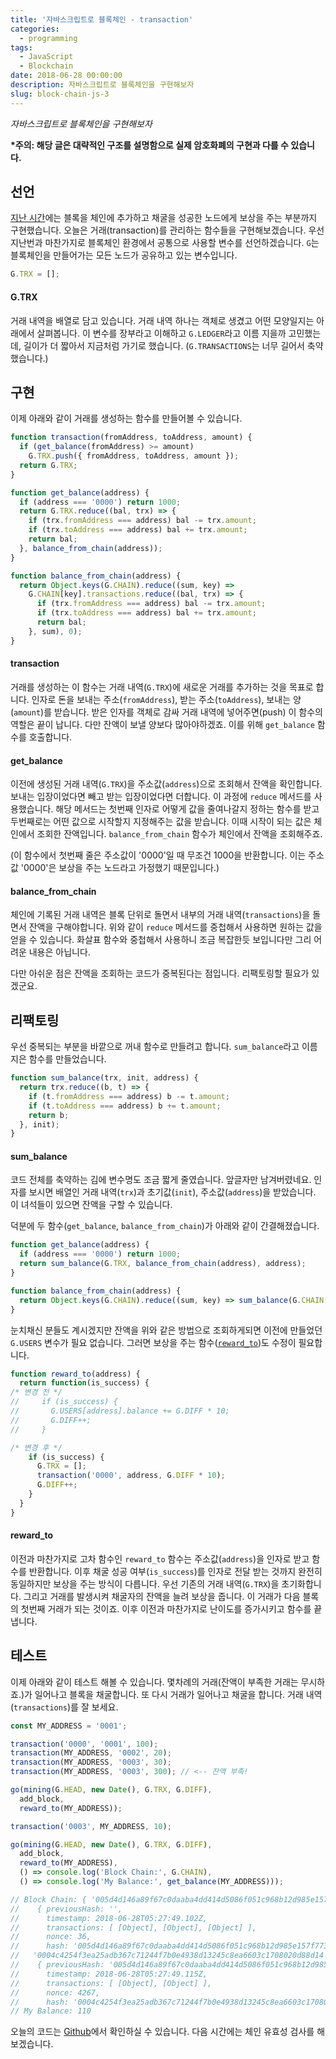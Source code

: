 ```yaml
---
title: '자바스크립트로 블록체인 - transaction'
categories:
  - programming
tags:
  - JavaScript
  - Blockchain
date: 2018-06-28 00:00:00
description: 자바스크립트로 블록체인을 구현해보자
slug: block-chain-js-3
---
```

_자바스크립트로 블록체인을 구현해보자_

__\*주의: 해당 글은 대략적인 구조를 설명함으로 실제 암호화폐의 구현과 다를 수 있습니다.__

## 선언

[지난 시간](/programming/block-chain-js-2/)에는 블록을 체인에 추가하고 채굴을 성공한 노드에게 보상을 주는 부분까지 구현했습니다. 오늘은 거래(transaction)를 관리하는 함수들을 구현해보겠습니다. 우선 지난번과 마찬가지로 블록체인 환경에서 공통으로 사용할 변수를 선언하겠습니다. `G`는 블록체인을 만들어가는 모든 노드가 공유하고 있는 변수입니다.

```javascript
G.TRX = [];
```

#### G.TRX

거래 내역을 배열로 담고 있습니다. 거래 내역 하나는 객체로 생겼고 어떤 모양일지는 아래에서 살펴봅니다. 이 변수를 장부라고 이해하고 `G.LEDGER`라고 이름 지을까 고민했는데, 길이가 더 짧아서 지금처럼 가기로 했습니다. (`G.TRANSACTIONS`는 너무 길어서 축약했습니다.)

## 구현

이제 아래와 같이 거래를 생성하는 함수를 만들어볼 수 있습니다.

```javascript
function transaction(fromAddress, toAddress, amount) {
  if (get_balance(fromAddress) >= amount)
    G.TRX.push({ fromAddress, toAddress, amount });
  return G.TRX;
}

function get_balance(address) {
  if (address === '0000') return 1000;
  return G.TRX.reduce((bal, trx) => {
    if (trx.fromAddress === address) bal -= trx.amount;
    if (trx.toAddress === address) bal += trx.amount;
    return bal;
  }, balance_from_chain(address));
}

function balance_from_chain(address) {
  return Object.keys(G.CHAIN).reduce((sum, key) =>
    G.CHAIN[key].transactions.reduce((bal, trx) => {
      if (trx.fromAddress === address) bal -= trx.amount;
      if (trx.toAddress === address) bal += trx.amount;
      return bal;
    }, sum), 0);
}
```

#### transaction
거래를 생성하는 이 함수는 거래 내역(`G.TRX`)에 새로운 거래를 추가하는 것을 목표로 합니다. 인자로 돈을 보내는 주소(`fromAddress`), 받는 주소(`toAddress`), 보내는 양(`amount`)를 받습니다. 받은 인자를 객체로 감싸 거래 내역에 넣어주면(push) 이 함수의 역할은 끝이 납니다. 다만 잔액이 보낼 양보다 많아야하겠죠. 이를 위해 `get_balance` 함수를 호출합니다.

#### get_balance
이전에 생성된 거래 내역(`G.TRX`)을 주소값(`address`)으로 조회해서 잔액을 확인합니다. 보내는 입장이었다면 빼고 받는 입장이었다면 더합니다. 이 과정에 `reduce` 메서드를 사용했습니다. 해당 메서드는 첫번째 인자로 어떻게 값을 줄여나갈지 정하는 함수를 받고 두번째로는 어떤 값으로 시작할지 지정해주는 값을 받습니다. 이때 시작이 되는 값은 체인에서 조회한 잔액입니다. `balance_from_chain` 함수가 체인에서 잔액을 조회해주죠.

(이 함수에서 첫번째 줄은 주소값이 '0000'일 때 무조건 1000을 반환합니다. 이는 주소값 '0000'은 보상을 주는 노드라고 가정했기 때문입니다.)

#### balance_from_chain
체인에 기록된 거래 내역은 블록 단위로 돌면서 내부의 거래 내역(`transactions`)을 돌면서 잔액을 구해야합니다. 위와 같이 `reduce` 메서드를 중첩해서 사용하면 원하는 값을 얻을 수 있습니다. 화살표 함수와 중첩해서 사용하니 조금 복잡한듯 보입니다만 그리 어려운 내용은 아닙니다.

다만 아쉬운 점은 잔액을 조회하는 코드가 중복된다는 점입니다. 리팩토링할 필요가 있겠군요.


## 리팩토링

우선 중복되는 부분을 바깥으로 꺼내 함수로 만들려고 합니다. `sum_balance`라고 이름 지은 함수를 만들었습니다.

```javascript
function sum_balance(trx, init, address) {
  return trx.reduce((b, t) => {
    if (t.fromAddress === address) b -= t.amount;
    if (t.toAddress === address) b += t.amount;
    return b;
  }, init);
}
```

#### sum_balance
코드 전체를 축약하는 김에 변수명도 조금 짧게 줄였습니다. 앞글자만 남겨버렸네요. 인자를 보시면 배열인 거래 내역(`trx`)과 초기값(`init`), 주소값(`address`)을 받았습니다. 이 녀석들이 있으면 잔액을 구할 수 있습니다.

덕분에 두 함수(`get_balance`, `balance_from_chain`)가 아래와 같이 간결해졌습니다.

```javascript
function get_balance(address) {
  if (address === '0000') return 1000;
  return sum_balance(G.TRX, balance_from_chain(address), address);
}

function balance_from_chain(address) {
  return Object.keys(G.CHAIN).reduce((sum, key) => sum_balance(G.CHAIN[key].transactions, sum, address), 0);
}
```

눈치채신 분들도 계시겠지만 잔액을 위와 같은 방법으로 조회하게되면 이전에 만들었던 `G.USERS` 변수가 필요 없습니다. 그러면 보상을 주는 함수([`reward_to`](/programming/block-chain-js-2/#reward-to))도 수정이 필요합니다.

```javascript
function reward_to(address) {
  return function(is_success) {
/* 변경 전 */
//     if (is_success) {
//       G.USERS[address].balance += G.DIFF * 10;
//       G.DIFF++;
//     }

/* 변경 후 */
    if (is_success) {
      G.TRX = [];
      transaction('0000', address, G.DIFF * 10);
      G.DIFF++;
    }
  }
}
```

#### reward_to
이전과 마찬가지로 고차 함수인 `reward_to` 함수는 주소값(`address`)을 인자로 받고 함수를 반환합니다. 이후 채굴 성공 여부(`is_success`)를 인자로 전달 받는 것까지 완전히 동일하지만 보상을 주는 방식이 다릅니다. 우선 기존의 거래 내역(`G.TRX`)을 초기화합니다. 그리고 거래를 발생시켜 채굴자의 잔액을 늘려 보상을 줍니다. 이 거래가 다음 블록의 첫번째 거래가 되는 것이죠. 이후 이전과 마찬가지로 난이도를 증가시키고 함수를 끝냅니다.


## 테스트

이제 아래와 같이 테스트 해볼 수 있습니다. 몇차례의 거래(잔액이 부족한 거래는 무시하죠.)가 일어나고 블록을 채굴합니다. 또 다시 거래가 일어나고 채굴을 합니다. 거래 내역(`transactions`)를 잘 보세요.

```javascript
const MY_ADDRESS = '0001';

transaction('0000', '0001', 100);
transaction(MY_ADDRESS, '0002', 20);
transaction(MY_ADDRESS, '0003', 30);
transaction(MY_ADDRESS, '0003', 300); // <-- 잔액 부족!

go(mining(G.HEAD, new Date(), G.TRX, G.DIFF),
  add_block,
  reward_to(MY_ADDRESS));

transaction('0003', MY_ADDRESS, 10);

go(mining(G.HEAD, new Date(), G.TRX, G.DIFF),
  add_block,
  reward_to(MY_ADDRESS),
  () => console.log('Block Chain:', G.CHAIN),
  () => console.log('My Balance:', get_balance(MY_ADDRESS)));

// Block Chain: { '005d4d146a89f67c0daaba4dd414d5086f051c968b12d985e157f773ed617fb6':
//    { previousHash: '',
//      timestamp: 2018-06-28T05:27:49.102Z,
//      transactions: [ [Object], [Object], [Object] ],
//      nonce: 36,
//      hash: '005d4d146a89f67c0daaba4dd414d5086f051c968b12d985e157f773ed617fb6' },
//   '0004c4254f3ea25adb367c71244f7b0e4938d13245c8ea6603c1708020d88d14':
//    { previousHash: '005d4d146a89f67c0daaba4dd414d5086f051c968b12d985e157f773ed617fb6',
//      timestamp: 2018-06-28T05:27:49.115Z,
//      transactions: [ [Object], [Object] ],
//      nonce: 4267,
//      hash: '0004c4254f3ea25adb367c71244f7b0e4938d13245c8ea6603c1708020d88d14' } }
// My Balance: 110
```

오늘의 코드는 [Github](https://github.com/hajoeun/block-js/blob/master/v03.js)에서 확인하실 수 있습니다. 다음 시간에는 체인 유효성 검사를 해보겠습니다.
